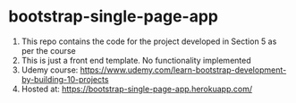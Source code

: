 # bootstrap-single-page-app

1. This repo contains the code for the project developed in Section 5 as per the course
2. This is just a front end template. No functionality implemented
3. Udemy course: https://www.udemy.com/learn-bootstrap-development-by-building-10-projects
4. Hosted at: https://bootstrap-single-page-app.herokuapp.com/
